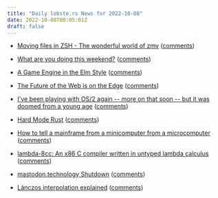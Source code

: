 ```yaml
---
title: "Daily lobste.rs News for 2022-10-08"
date: 2022-10-08T00:05:01Z
draft: false
---
```






- [Moving files in ZSH - The wonderful world of zmv](https://filipe.kiss.ink/zmv-zsh-rename/)
  ([comments](https://lobste.rs/s/poktm4/moving_files_zsh_wonderful_world_zmv))



- [What are you doing this weekend?]()
  ([comments](https://lobste.rs/s/fu523l/what_are_you_doing_this_weekend))



- [A Game Engine in the Elm Style](https://vsyncronicity.com/2020/03/01/a-game-engine-in-the-elm-style/)
  ([comments](https://lobste.rs/s/ydvomf/game_engine_elm_style))



- [The Future of the Web is on the Edge](https://deno.com/blog/the-future-of-web-is-on-the-edge)
  ([comments](https://lobste.rs/s/1ru8ni/future_web_is_on_edge))



- [I've been playing with OS/2 again -- more on that soon -- but it was doomed from a young age](https://liam-on-linux.dreamwidth.org/87435.html)
  ([comments](https://lobste.rs/s/m4vz4k/i_ve_been_playing_with_os_2_again_more_on))



- [Hard Mode Rust](https://matklad.github.io/2022/10/06/hard-mode-rust.html)
  ([comments](https://lobste.rs/s/gmxvun/hard_mode_rust))



- [How to tell a mainframe from a minicomputer from a microcomputer](https://liam-on-linux.dreamwidth.org/87578.html)
  ([comments](https://lobste.rs/s/mvfif2/how_tell_mainframe_from_minicomputer))



- [lambda-8cc: An x86 C compiler written in untyped lambda calculus](https://github.com/woodrush/lambda-8cc)
  ([comments](https://lobste.rs/s/vnnyip/lambda_8cc_x86_c_compiler_written_untyped))



- [mastodon.technology Shutdown](https://ashfurrow.com/blog/mastodon-technology-shutdown/)
  ([comments](https://lobste.rs/s/fkpx0k/mastodon_technology_shutdown))



- [Lánczos interpolation explained](https://mazzo.li/posts/lanczos.html)
  ([comments](https://lobste.rs/s/v89rpi/lanczos_interpolation_explained))


